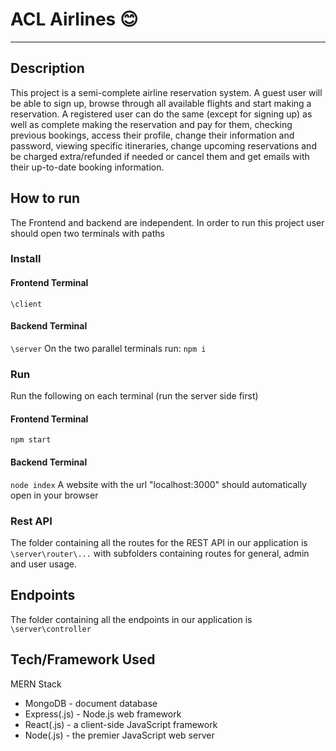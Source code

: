 # ACL Airlines :blush:
***
## Description
This project is a semi-complete airline reservation system. A guest user will be able to sign up, browse through all available flights and start making a reservation. A registered user can do the same (except for signing up) as well as complete making the reservation and pay for them, checking previous bookings, access their profile, change their information and password, viewing specific itineraries, change upcoming reservations and be charged extra/refunded if needed or cancel them and get emails with their up-to-date booking information.

## How to run
The Frontend and backend are independent. In order to run this project user should open two terminals with paths
### Install
#### Frontend Terminal
```\client```
#### Backend Terminal
```\server```
On the two parallel terminals run:
```npm i```

### Run
Run the following on each terminal (run the server side first)
#### Frontend Terminal
```npm start```
#### Backend Terminal
```node index```
A website with the url "localhost:3000" should automatically open in your browser

### Rest API
The folder containing all the routes for the REST API in our application is
```\server\router\...```
with subfolders containing routes for general, admin and user usage.

## Endpoints
The folder containing all the endpoints in our application is
```\server\controller```

## Tech/Framework Used
MERN Stack
- MongoDB - document database
- Express(.js) - Node.js web framework
- React(.js) - a client-side JavaScript framework
- Node(.js) - the premier JavaScript web server